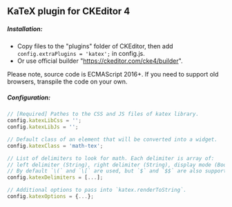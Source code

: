 KaTeX plugin for CKEditor 4
----------------

##### Installation:
- Copy files to the "plugins" folder of CKEditor,
  then add `config.extraPlugins = 'katex';` in config.js.
- Or use official builder "https://ckeditor.com/cke4/builder".

Please note, source code is ECMAScript 2016+. If you need to support old
browsers, transpile the code on your own.

##### Configuration:
```js
// [Required] Pathes to the CSS and JS files of katex library.
config.katexLibCss = '';
config.katexLibJs = '';

// Default class of an element that will be converted into a widget.
config.katexClass = 'math-tex';

// List of delimiters to look for math. Each delimiter is array of:
// left delimiter (String), right delimiter (String), display mode (Boolean).
// By default `\(` and `\[` are used, but `$` and `$$` are also supported.
config.katexDelimiters = [...];

// Additional options to pass into `katex.renderToString`.
config.katexOptions = {...};
```
